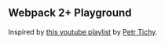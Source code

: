 ## Webpack 2+ Playground

Inspired by [this youtube playlist](https://www.youtube.com/watch?v=JdGnYNtuEtE&list=PLkEZWD8wbltnRp6nRR8kv97RbpcUdNawY) by [Petr Tichy](https://github.com/ihatetomatoes).
